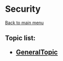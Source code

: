 <H1>Security</h1>

[Back to main menu](..%2F..%2FREADME.md)

<h2>

Topic list:
* [GeneralTopic](education%2FGeneralTopic.md)

</h2>